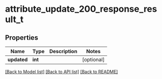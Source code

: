 # attribute_update_200_response_result_t

## Properties
Name | Type | Description | Notes
------------ | ------------- | ------------- | -------------
**updated** | **int** |  | [optional] 

[[Back to Model list]](../README.md#documentation-for-models) [[Back to API list]](../README.md#documentation-for-api-endpoints) [[Back to README]](../README.md)


